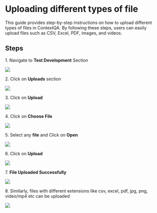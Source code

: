 # Uploading different types of file

This guide provides step-by-step instructions on how to upload different types of files in ContextQA. By following these steps, users can easily upload files such as CSV, Excel, PDF, images, and videos.

## Steps

1\. Navigate to **Test Development** Section

![](https://ajeuwbhvhr.cloudimg.io/colony-recorder.s3.amazonaws.com/files/2024-03-07/a8e2533f-29c1-4ed3-bff6-2062f61ef613/user_cropped_screenshot.jpeg?tl_px=0,0&br_px=1719,961&force_format=png&width=1120.0&wat=1&wat_opacity=0.7&wat_gravity=northwest&wat_url=https://colony-recorder.s3.us-west-1.amazonaws.com/images/watermarks/FB923C_standard.png&wat_pad=-12,202)


2\. Click on **Uploads** section

![](https://ajeuwbhvhr.cloudimg.io/colony-recorder.s3.amazonaws.com/files/2024-03-07/7de4aad0-8314-4ceb-87ab-13525140f948/user_cropped_screenshot.jpeg?tl_px=0,0&br_px=1719,961&force_format=png&width=1120.0&wat=1&wat_opacity=0.7&wat_gravity=northwest&wat_url=https://colony-recorder.s3.us-west-1.amazonaws.com/images/watermarks/FB923C_standard.png&wat_pad=80,269)


3\. Click on **Upload**

![](https://ajeuwbhvhr.cloudimg.io/colony-recorder.s3.amazonaws.com/files/2024-03-07/f734c218-570e-4d06-8f6b-a97da1e31d36/File.jpeg?tl_px=200,0&br_px=1920,961&force_format=png&width=1120.0&wat=1&wat_opacity=0.7&wat_gravity=northwest&wat_url=https://colony-recorder.s3.us-west-1.amazonaws.com/images/watermarks/FB923C_standard.png&wat_pad=977,52)


4\. Click on **Choose File**

![](https://ajeuwbhvhr.cloudimg.io/colony-recorder.s3.amazonaws.com/files/2024-03-06/2a4e844c-f5d4-428f-a6d6-7d0c053fe908/ascreenshot.jpeg?tl_px=544,0&br_px=1920,769&force_format=png&width=1120.0&wat=1&wat_opacity=0.7&wat_gravity=northwest&wat_url=https://colony-recorder.s3.us-west-1.amazonaws.com/images/watermarks/FB923C_standard.png&wat_pad=777,229)


5\. Select any **file** and Click on **Open**

![](https://ajeuwbhvhr.cloudimg.io/colony-recorder.s3.amazonaws.com/files/2024-03-06/3923a50e-7e36-4e94-8d6f-05fb48859014/ascreenshot.jpeg?tl_px=0,0&br_px=1920,1080&force_format=png&width=1120.0&wat=1&wat_opacity=0.7&wat_gravity=northwest&wat_url=https://colony-recorder.s3.us-west-1.amazonaws.com/images/watermarks/FB923C_standard.png&wat_pad=407,291)


6\. Click on **Upload**

![](https://ajeuwbhvhr.cloudimg.io/colony-recorder.s3.amazonaws.com/files/2024-03-06/8f7acef9-5e8a-44ed-afc0-767bc5813190/ascreenshot.jpeg?tl_px=200,91&br_px=1920,1052&force_format=png&width=1120.0&wat=1&wat_opacity=0.7&wat_gravity=northwest&wat_url=https://colony-recorder.s3.us-west-1.amazonaws.com/images/watermarks/FB923C_standard.png&wat_pad=996,277)


7\. **File Uploaded Successfully**

![](https://ajeuwbhvhr.cloudimg.io/colony-recorder.s3.amazonaws.com/files/2024-03-06/7c2768d2-1989-499f-99bc-9d388bc64a77/ascreenshot.jpeg?tl_px=0,84&br_px=1146,725&force_format=png&width=1120.0&wat=1&wat_opacity=0.7&wat_gravity=northwest&wat_url=https://colony-recorder.s3.us-west-1.amazonaws.com/images/watermarks/FB923C_standard.png&wat_pad=334,277)


8\. Similarly, files with different extensions like csv, excel, pdf, jpg, png, video/mp4 etc can be uploaded

![](https://ajeuwbhvhr.cloudimg.io/colony-recorder.s3.amazonaws.com/files/2024-03-07/68785b86-adaf-4d48-890d-752f8b11d419/user_cropped_screenshot.jpeg?tl_px=0,15&br_px=1376,784&force_format=png&width=1120.0&wat=1&wat_opacity=0.7&wat_gravity=northwest&wat_url=https://colony-recorder.s3.us-west-1.amazonaws.com/images/watermarks/FB923C_standard.png&wat_pad=509,277)


